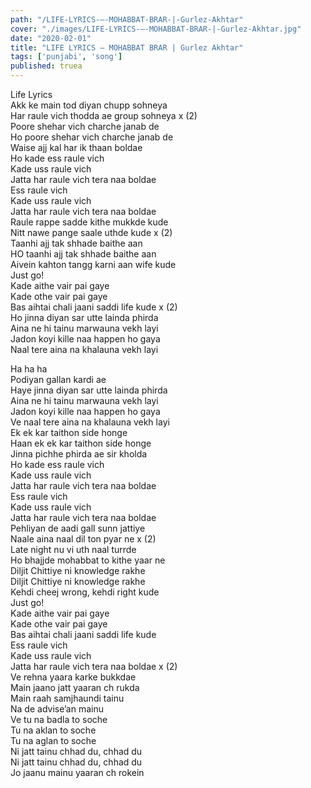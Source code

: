 ```yaml
---
path: "/LIFE-LYRICS-–-MOHABBAT-BRAR-|-Gurlez-Akhtar"
cover: "./images/LIFE-LYRICS-–-MOHABBAT-BRAR-|-Gurlez-Akhtar.jpg"
date: "2020-02-01"
title: "LIFE LYRICS – MOHABBAT BRAR | Gurlez Akhtar"
tags: ['punjabi', 'song']
published: truea
---
```

  
Life Lyrics  
Akk ke main tod diyan chupp sohneya  
Har raule vich thodda ae group sohneya x (2)  
Poore shehar vich charche janab de  
Ho poore shehar vich charche janab de  
Waise ajj kal har ik thaan boldae  
Ho kade ess raule vich  
Kade uss raule vich  
Jatta har raule vich tera naa boldae  
Ess raule vich  
Kade uss raule vich  
Jatta har raule vich tera naa boldae  
Raule rappe sadde kithe mukkde kude  
Nitt nawe pange saale uthde kude x (2)  
Taanhi ajj tak shhade baithe aan  
HO taanhi ajj tak shhade baithe aan  
Aivein kahton tangg karni aan wife kude  
Just go!  
Kade aithe vair pai gaye  
Kade othe vair pai gaye  
Bas aihtai chali jaani saddi life kude x (2)  
Ho jinna diyan sar utte lainda phirda  
Aina ne hi tainu marwauna vekh layi  
Jadon koyi kille naa happen ho gaya  
Naal tere aina na khalauna vekh layi  
  
  
  
  
  
  
Ha ha ha  
Podiyan gallan kardi ae  
Haye jinna diyan sar utte lainda phirda  
Aina ne hi tainu marwauna vekh layi  
Jadon koyi kille naa happen ho gaya  
Ve naal tere aina na khalauna vekh layi  
Ek ek kar taithon side honge  
Haan ek ek kar taithon side honge  
Jinna pichhe phirda ae sir kholda  
Ho kade ess raule vich  
Kade uss raule vich  
Jatta har raule vich tera naa boldae  
Ess raule vich  
Kade uss raule vich  
Jatta har raule vich tera naa boldae  
Pehliyan de aadi gall sunn jattiye  
Naale aina naal dil ton pyar ne x (2)  
Late night nu vi uth naal turrde  
Ho bhajjde mohabbat to kithe yaar ne  
Diljit Chittiye ni knowledge rakhe  
Diljit Chittiye ni knowledge rakhe  
Kehdi cheej wrong, kehdi right kude  
Just go!  
Kade aithe vair pai gaye  
Kade othe vair pai gaye  
Bas aihtai chali jaani saddi life kude  
Ess raule vich  
Kade uss raule vich  
Jatta har raule vich tera naa boldae x (2)  
Ve rehna yaara karke bukkdae  
Main jaano jatt yaaran ch rukda  
Main raah samjhaundi tainu  
Na de advise’an mainu  
Ve tu na badla to soche  
Tu na aklan to soche  
Tu na aglan to soche  
Ni jatt tainu chhad du, chhad du  
Ni jatt tainu chhad du, chhad du  
Jo jaanu mainu yaaran ch rokein  
